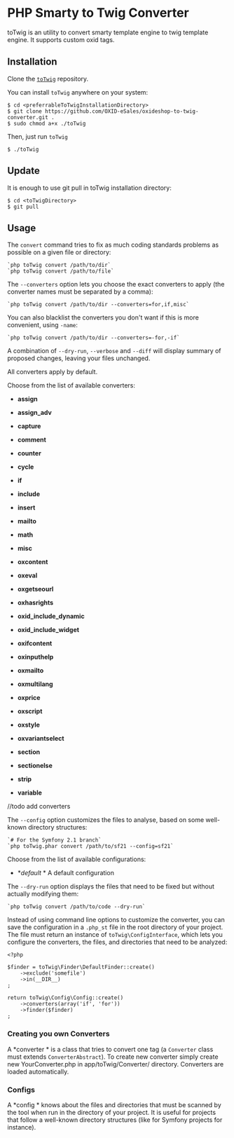 PHP Smarty to Twig Converter
==========================
toTwig is an utility to convert smarty template engine to twig template engine. It supports custom oxid tags.

Installation
------------

Clone the [`toTwig`](https://github.com/OXID-eSales/oxideshop-to-twig-converter)
repository.

You can install `toTwig` anywhere on your system:

    $ cd <preferrableToTwigInstallationDirectory>
	$ git clone https://github.com/OXID-eSales/oxideshop-to-twig-converter.git .
	$ sudo chmod a+x ./toTwig

Then, just run `toTwig`

	$ ./toTwig

Update
-----

It is enough to use git pull in toTwig installation directory:

    $ cd <toTwigDirectory>
    $ git pull

Usage
-----

The `convert` command tries to fix as much coding standards
problems as possible on a given file or directory:

	`php toTwig convert /path/to/dir`
	`php toTwig convert /path/to/file`

The `--converters` option lets you choose the exact converters to
apply (the converter names must be separated by a comma):

	`php toTwig convert /path/to/dir --converters=for,if,misc`

You can also blacklist the converters you don't want if this is more convenient,
using `-name`:

	`php toTwig convert /path/to/dir --converters=-for,-if`

A combination of `--dry-run`, `--verbose` and `--diff` will
display summary of proposed changes, leaving your files unchanged.

All converters apply by default.

Choose from the list of available converters:

 * **assign**

 * **assign_adv**

 * **capture**

 * **comment**

 * **counter**

 * **cycle**

 * **if**

 * **include**

 * **insert**

 * **mailto**

 * **math**

 * **misc**

 * **oxcontent**

 * **oxeval**

 * **oxgetseourl**

 * **oxhasrights**

 * **oxid_include_dynamic**

 * **oxid_include_widget**

 * **oxifcontent**

 * **oxinputhelp**

 * **oxmailto**

 * **oxmultilang**

 * **oxprice**

 * **oxscript**

 * **oxstyle**

 * **oxvariantselect**

 * **section**

 * **sectionelse**

 * **strip**

 * **variable**
 
 //todo add converters


The `--config` option customizes the files to analyse, based
on some well-known directory structures:

	`# For the Symfony 2.1 branch`
	`php toTwig.phar convert /path/to/sf21 --config=sf21`

Choose from the list of available configurations:

  * **default* * A default configuration

The `--dry-run` option displays the files that need to be
fixed but without actually modifying them:

	`php toTwig convert /path/to/code --dry-run`

Instead of using command line options to customize the converter, you can save the
configuration in a `.php_st` file in the root directory of
your project. The file must return an instance of
`toTwig\ConfigInterface`, which lets you configure the converters, the files,
and directories that need to be analyzed:

	<?php

	$finder = toTwig\Finder\DefaultFinder::create()
		->exclude('somefile')
		->in(__DIR__)
	;

	return toTwig\Config\Config::create()
		->converters(array('if', 'for'))
		->finder($finder)
	;

### Creating you own Converters

A *converter * is a class that tries to convert one tag (a `Converter` class must
extends `ConverterAbstract`). To create new converter simply create new YourConverter.php
in app/toTwig/Converter/ directory. Converters are loaded automatically.

### Configs

A *config * knows about the files and directories that must be
scanned by the tool when run in the directory of your project. It is useful
for projects that follow a well-known directory structures (like for Symfony
projects for instance).
